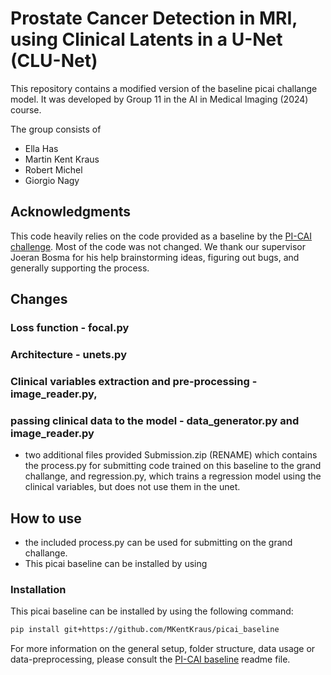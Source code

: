 # Prostate Cancer Detection in MRI, using Clinical Latents in a U-Net (CLU-Net)

This repository contains a modified version of the baseline picai challange model. It was developed by Group 11 in the AI in Medical Imaging (2024) course. 

The group consists of 
- Ella Has
- Martin Kent Kraus
- Robert Michel
- Giorgio Nagy



## Acknowledgments

This code heavily relies on the code provided as a baseline by the [PI-CAI challenge](https://pi-cai.grand-challenge.org/). Most of the code was not changed. 
We thank our supervisor Joeran Bosma for his help brainstorming ideas, figuring out bugs, and generally supporting the process. 

## Changes

### Loss function - focal.py

### Architecture - unets.py

### Clinical variables extraction and pre-processing - image_reader.py, 

### passing clinical data to the model - data_generator.py and image_reader.py


- two additional files provided Submission.zip (RENAME) which contains the process.py for submitting code trained on this baseline to the grand challange, and regression.py, which trains a regression model using the clinical variables, but does not use them in the unet. 
## How to use
- the included process.py can be used for submitting on the grand challange. 
- This picai baseline can be installed by using 



### Installation
This picai baseline can be installed by using the following command:


```bash
pip install git+https://github.com/MKentKraus/picai_baseline
```

For more information on the general setup, folder structure, data usage or data-preprocessing, please consult the [PI-CAI baseline](https://github.com/DIAGNijmegen/picai_baseline/blob/main/README.md) readme file. 


